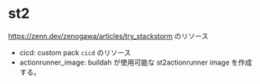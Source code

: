 # st2

https://zenn.dev/zenogawa/articles/try_stackstorm のリソース

- cicd: custom pack `cicd` のリソース
- actionrunner_image: buildah が使用可能な st2actionrunner image を作成する。


